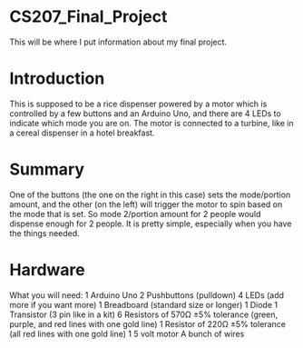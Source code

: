 # CS207_Final_Project
This will be where I put information about my final project.

# Introduction
This is supposed to be a rice dispenser powered by a motor which is controlled by a few buttons and an Arduino Uno, and there are 4 LEDs to indicate which mode you are on. The motor is connected to a turbine, like in a cereal dispenser in a hotel breakfast.

# Summary
One of the buttons (the one on the right in this case) sets the mode/portion amount, and the other (on the left) will trigger the motor to spin based on the mode that is set. So mode 2/portion amount for 2 people would dispense enough for 2 people. It is pretty simple, especially when you have the things needed.

# Hardware
What you will need:
1 Arduino Uno
2 Pushbuttons (pulldown)
4 LEDs (add more if you want more)
1 Breadboard (standard size or longer)
1 Diode
1 Transistor (3 pin like in a kit)
6 Resistors of 570Ω ±5% tolerance (green, purple, and red lines with one gold line)
1 Resistor of 220Ω ±5% tolerance (all red lines with one gold line)
1 5 volt motor
A bunch of wires
